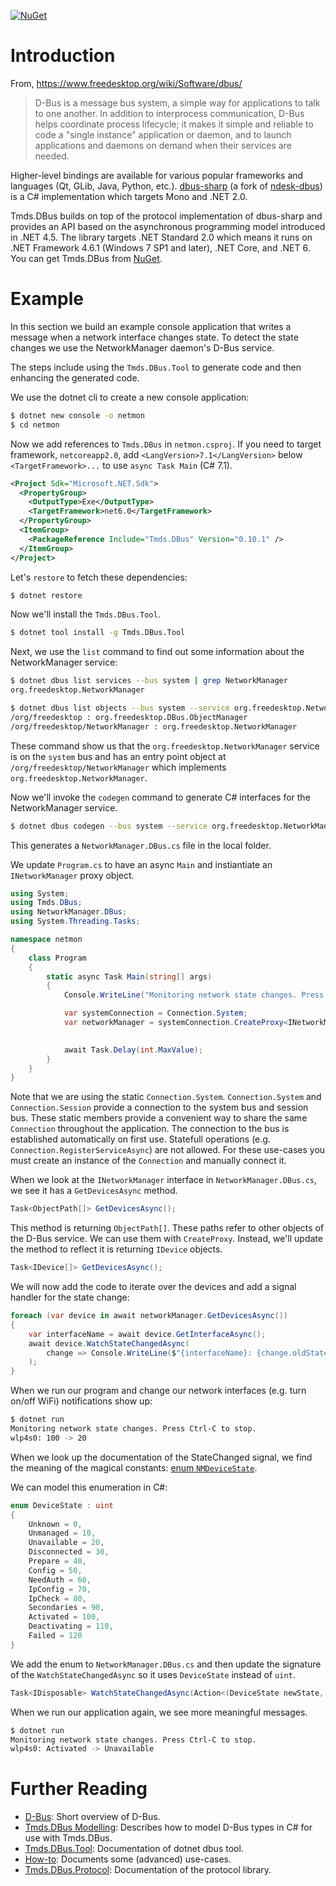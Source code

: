 [![NuGet](https://img.shields.io/nuget/v/Tmds.DBus.svg)](https://www.nuget.org/packages/Tmds.DBus)

# Introduction

From, https://www.freedesktop.org/wiki/Software/dbus/

> D-Bus is a message bus system, a simple way for applications to talk to one another. In addition to interprocess
communication, D-Bus helps coordinate process lifecycle; it makes it simple and reliable to code a "single instance"
application or daemon, and to launch applications and daemons on demand when their services are needed.

Higher-level bindings are available for various popular frameworks and languages (Qt, GLib, Java, Python, etc.).
[dbus-sharp](https://github.com/mono/dbus-sharp) (a fork of [ndesk-dbus](http://www.ndesk.org/DBusSharp)) is a C#
implementation which targets Mono and .NET 2.0.

Tmds.DBus builds on top of the protocol implementation of dbus-sharp and provides an API based on the asynchronous programming model introduced in .NET 4.5. The library targets .NET Standard 2.0 which means it runs on .NET Framework 4.6.1 (Windows 7 SP1 and later), .NET Core, and .NET 6. You can get Tmds.DBus from [NuGet](https://www.nuget.org/packages/Tmds.DBus).

# Example

In this section we build an example console application that writes a message when a network interface changes state.
To detect the state changes we use the NetworkManager daemon's D-Bus service.

The steps include using the `Tmds.DBus.Tool` to generate code and then enhancing the generated code.

We use the dotnet cli to create a new console application:

```bash
$ dotnet new console -o netmon
$ cd netmon
```

Now we add references to `Tmds.DBus` in `netmon.csproj`. If you need to target framework, `netcoreapp2.0`, add `<LangVersion>7.1</LangVersion>` below `<TargetFramework>...` to use `async Task Main` (C# 7.1).

```xml
<Project Sdk="Microsoft.NET.Sdk">
  <PropertyGroup>
    <OutputType>Exe</OutputType>
    <TargetFramework>net6.0</TargetFramework>
  </PropertyGroup>
  <ItemGroup>
    <PackageReference Include="Tmds.DBus" Version="0.10.1" />
  </ItemGroup>
</Project>
```

Let's `restore` to fetch these dependencies:

```bash
$ dotnet restore
```

Now we'll install the `Tmds.DBus.Tool`.

```bash
$ dotnet tool install -g Tmds.DBus.Tool
```

Next, we use the `list` command to find out some information about the NetworkManager service:

```bash
$ dotnet dbus list services --bus system | grep NetworkManager
org.freedesktop.NetworkManager

$ dotnet dbus list objects --bus system --service org.freedesktop.NetworkManager | head -2
/org/freedesktop : org.freedesktop.DBus.ObjectManager
/org/freedesktop/NetworkManager : org.freedesktop.NetworkManager
```

These command show us that the `org.freedesktop.NetworkManager` service is on the `system` bus
and has an entry point object at `/org/freedesktop/NetworkManager` which implements `org.freedesktop.NetworkManager`.

Now we'll invoke the `codegen` command to generate C# interfaces for the NetworkManager service.

```bash
$ dotnet dbus codegen --bus system --service org.freedesktop.NetworkManager
```

This generates a `NetworkManager.DBus.cs` file in the local folder.

We update `Program.cs` to have an async `Main` and instiantiate an `INetworkManager` proxy object.

```C#
using System;
using Tmds.DBus;
using NetworkManager.DBus;
using System.Threading.Tasks;

namespace netmon
{
    class Program
    {
        static async Task Main(string[] args)
        {
            Console.WriteLine("Monitoring network state changes. Press Ctrl-C to stop.");

            var systemConnection = Connection.System;
            var networkManager = systemConnection.CreateProxy<INetworkManager>("org.freedesktop.NetworkManager",
                                                                               "/org/freedesktop/NetworkManager");

            await Task.Delay(int.MaxValue);
        }
    }
}
```

Note that we are using the static `Connection.System`. `Connection.System` and `Connection.Session` provide a connection to the system bus and session bus. These static members provide a convenient way to share the same `Connection` throughout the application. The connection to the bus is established automatically on first use. Statefull operations (e.g. `Connection.RegisterServiceAsync`) are not allowed. For these use-cases you must create an instance of the
`Connection` and manually connect it.

When we look at the `INetworkManager` interface in `NetworkManager.DBus.cs`, we see it has a `GetDevicesAsync` method.

```C#
Task<ObjectPath[]> GetDevicesAsync();
```

This method is returning `ObjectPath[]`. These paths refer to other objects of the D-Bus service. We can use them with `CreateProxy`. Instead, we'll update the method to reflect it is returning `IDevice` objects.

```C#
Task<IDevice[]> GetDevicesAsync();
```

We will now add the code to iterate over the devices and add a signal handler for the state change:

```C#
foreach (var device in await networkManager.GetDevicesAsync())
{
    var interfaceName = await device.GetInterfaceAsync();
    await device.WatchStateChangedAsync(
        change => Console.WriteLine($"{interfaceName}: {change.oldState} -> {change.newState}")
    );
}
```

When we run our program and change our network interfaces (e.g. turn on/off WiFi) notifications show up:

```bash
$ dotnet run
Monitoring network state changes. Press Ctrl-C to stop.
wlp4s0: 100 -> 20
```

When we look up the documentation of the StateChanged signal, we find the meaning of the magical constants:
[enum `NMDeviceState`](https://developer.gnome.org/NetworkManager/stable/nm-dbus-types.html#NMDeviceState).

We can model this enumeration in C#:

```C#
enum DeviceState : uint
{
    Unknown = 0,
    Unmanaged = 10,
    Unavailable = 20,
    Disconnected = 30,
    Prepare = 40,
    Config = 50,
    NeedAuth = 60,
    IpConfig = 70,
    IpCheck = 80,
    Secondaries = 90,
    Activated = 100,
    Deactivating = 110,
    Failed = 120
}
```

We add the enum to `NetworkManager.DBus.cs` and then update the signature of the `WatchStateChangedAsync` so it
uses `DeviceState` instead of `uint`.

```C#
Task<IDisposable> WatchStateChangedAsync(Action<(DeviceState newState, DeviceState oldState, uint reason)> action);
```

When we run our application again, we see more meaningful messages.

```bash
$ dotnet run
Monitoring network state changes. Press Ctrl-C to stop.
wlp4s0: Activated -> Unavailable
```

# Further Reading

* [D-Bus](docs/dbus.md): Short overview of D-Bus.
* [Tmds.DBus Modelling](docs/modelling.md): Describes how to model D-Bus types in C# for use with Tmds.DBus.
* [Tmds.DBus.Tool](docs/tool.md): Documentation of dotnet dbus tool.
* [How-to](docs/howto.md): Documents some (advanced) use-cases.
* [Tmds.DBus.Protocol](docs/protocol.md): Documentation of the protocol library.
